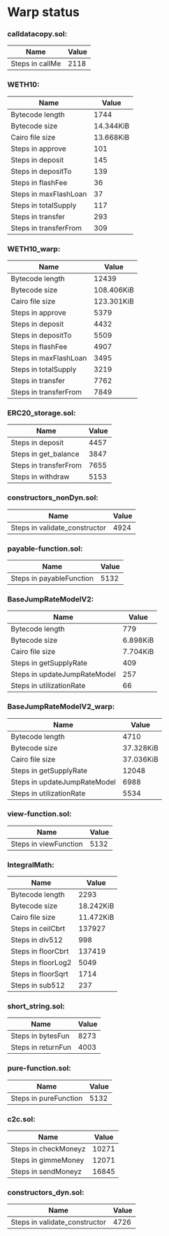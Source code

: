 # Warp status
### calldatacopy.sol:
| Name | Value |
| ----------- | ----------- |
| Steps in callMe | 2118 |
### WETH10:
| Name | Value |
| ----------- | ----------- |
| Bytecode length | 1744 |
| Bytecode size | 14.344KiB |
| Cairo file size | 13.668KiB |
| Steps in approve | 101 |
| Steps in deposit | 145 |
| Steps in depositTo | 139 |
| Steps in flashFee | 36 |
| Steps in maxFlashLoan | 37 |
| Steps in totalSupply | 117 |
| Steps in transfer | 293 |
| Steps in transferFrom | 309 |
### WETH10_warp:
| Name | Value |
| ----------- | ----------- |
| Bytecode length | 12439 |
| Bytecode size | 108.406KiB |
| Cairo file size | 123.301KiB |
| Steps in approve | 5379 |
| Steps in deposit | 4432 |
| Steps in depositTo | 5509 |
| Steps in flashFee | 4907 |
| Steps in maxFlashLoan | 3495 |
| Steps in totalSupply | 3219 |
| Steps in transfer | 7762 |
| Steps in transferFrom | 7849 |
### ERC20_storage.sol:
| Name | Value |
| ----------- | ----------- |
| Steps in deposit | 4457 |
| Steps in get_balance | 3847 |
| Steps in transferFrom | 7655 |
| Steps in withdraw | 5153 |
### constructors_nonDyn.sol:
| Name | Value |
| ----------- | ----------- |
| Steps in validate_constructor | 4924 |
### payable-function.sol:
| Name | Value |
| ----------- | ----------- |
| Steps in payableFunction | 5132 |
### BaseJumpRateModelV2:
| Name | Value |
| ----------- | ----------- |
| Bytecode length | 779 |
| Bytecode size | 6.898KiB |
| Cairo file size | 7.704KiB |
| Steps in getSupplyRate | 409 |
| Steps in updateJumpRateModel | 257 |
| Steps in utilizationRate | 66 |
### BaseJumpRateModelV2_warp:
| Name | Value |
| ----------- | ----------- |
| Bytecode length | 4710 |
| Bytecode size | 37.328KiB |
| Cairo file size | 37.036KiB |
| Steps in getSupplyRate | 12048 |
| Steps in updateJumpRateModel | 6988 |
| Steps in utilizationRate | 5534 |
### view-function.sol:
| Name | Value |
| ----------- | ----------- |
| Steps in viewFunction | 5132 |
### IntegralMath:
| Name | Value |
| ----------- | ----------- |
| Bytecode length | 2293 |
| Bytecode size | 18.242KiB |
| Cairo file size | 11.472KiB |
| Steps in ceilCbrt | 137927 |
| Steps in div512 | 998 |
| Steps in floorCbrt | 137419 |
| Steps in floorLog2 | 5049 |
| Steps in floorSqrt | 1714 |
| Steps in sub512 | 237 |
### short_string.sol:
| Name | Value |
| ----------- | ----------- |
| Steps in bytesFun | 8273 |
| Steps in returnFun | 4003 |
### pure-function.sol:
| Name | Value |
| ----------- | ----------- |
| Steps in pureFunction | 5132 |
### c2c.sol:
| Name | Value |
| ----------- | ----------- |
| Steps in checkMoneyz | 10271 |
| Steps in gimmeMoney | 12071 |
| Steps in sendMoneyz | 16845 |
### constructors_dyn.sol:
| Name | Value |
| ----------- | ----------- |
| Steps in validate_constructor | 4726 |
